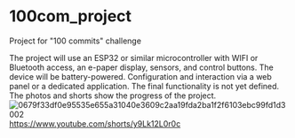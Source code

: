 # 100com_project
Project for "100 commits" challenge

The project will use an ESP32 or similar microcontroller with WIFI or Bluetooth access, an e-paper display, sensors, and control buttons. The device will be battery-powered. Configuration and interaction via a web panel or a dedicated application. The final functionality is not yet defined. The photos and shorts show the progress of the project.
![0679f33df0e95535e655a31040e3609c2aa19fda2ba1f2f6103ebc99fd1d3002](https://github.com/piotr-wrobel/100com_project/assets/46136339/d6092f85-fc1d-476c-a3fe-0397e45b4892)
https://www.youtube.com/shorts/y9Lk12L0r0c
